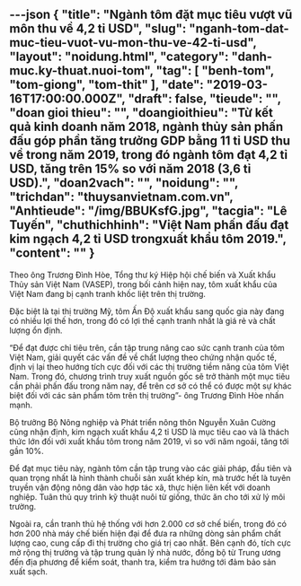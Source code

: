 ---json
{
    "title": "Ngành tôm đặt mục tiêu vượt vũ môn thu về 4,2 tỉ USD",
    "slug": "nganh-tom-dat-muc-tieu-vuot-vu-mon-thu-ve-42-ti-usd",
    "layout": "noidung.html",
    "category": "danh-muc.ky-thuat.nuoi-tom",
    "tag": [
        "benh-tom",
        "tom-giong",
        "tom-thit"
    ],
    "date": "2019-03-16T17:00:00.000Z",
    "draft": false,
    "tieude": "",
    "doan gioi thieu": "",
    "doangioithieu": "Từ kết quả kinh doanh năm 2018, ngành thủy sản phấn đấu góp phần tăng trưởng GDP bằng 11 tỉ USD thu về trong năm 2019, trong đó ngành tôm đạt 4,2 tỉ USD, tăng trên 15% so với năm 2018 (3,6 tỉ USD).",
    "doan2vach": "",
    "noidung": "",
    "trichdan": "thuysanvietnam.com.vn",
    "Anhtieude": "/img/BBUKsfG.jpg",
    "tacgia": "Lê Tuyến",
    "chuthichhinh": "Việt Nam phấn đấu đạt kim ngạch 4,2 tỉ USD trongxuất khẩu tôm 2019.",
    "__content__": ""
}
---
<p>Theo &ocirc;ng Trương Đ&igrave;nh H&ograve;e, Tổng thư k&yacute; Hiệp hội chế biến v&agrave; Xuất khẩu Thủy sản Việt Nam (VASEP), trong bối cảnh hiện nay, t&ocirc;m xuất khẩu của Việt Nam đang bị cạnh tranh khốc liệt tr&ecirc;n thị trường.</p>

<p>Đặc biệt l&agrave; tại thị trường Mỹ, t&ocirc;m Ấn Độ xuất khẩu sang quốc gia n&agrave;y đang c&oacute; nhiều lợi thế hơn, trong đ&oacute; c&oacute; lợi thế cạnh tranh nhất l&agrave; gi&aacute; rẻ v&agrave; chất lượng ổn định.</p>

<p>&ldquo;Để đạt được chỉ ti&ecirc;u tr&ecirc;n, cần tập trung n&acirc;ng cao sức cạnh tranh của t&ocirc;m Việt Nam, giải quyết c&aacute;c vấn đề về chất lượng theo chứng nhận quốc tế, định vị lại theo hướng t&iacute;ch cực đối với c&aacute;c thị trường tiềm năng của t&ocirc;m Việt Nam. Trong đ&oacute;, chương tr&igrave;nh truy xuất nguồn gốc sẽ trở th&agrave;nh một mục ti&ecirc;u cần phải phấn đấu trong năm nay, để tr&ecirc;n cơ sở c&oacute; thể c&oacute; được một sự kh&aacute;c biệt đối với c&aacute;c sản phẩm t&ocirc;m tr&ecirc;n thị trường&rdquo;- &ocirc;ng Trương Đ&igrave;nh H&ograve;e nhấn&nbsp; mạnh.</p>

<p>Bộ trưởng Bộ N&ocirc;ng nghiệp v&agrave; Ph&aacute;t triển n&ocirc;ng th&ocirc;n Nguyễn Xu&acirc;n Cường cũng nhận định, kim ngạch xuất khẩu 4,2 tỉ USD l&agrave; mục ti&ecirc;u cao v&agrave; l&agrave; th&aacute;ch thức lớn đối với&nbsp;xuất khẩu t&ocirc;m trong năm 2019, v&igrave; so với năm ngo&aacute;i, tăng tới gần 10%.</p>

<p>Để đạt mục ti&ecirc;u n&agrave;y, ng&agrave;nh t&ocirc;m cần tập trung v&agrave;o c&aacute;c giải ph&aacute;p, đầu ti&ecirc;n v&agrave; quan trọng nhất l&agrave; h&igrave;nh th&agrave;nh chuỗi sản xuất kh&eacute;p k&iacute;n, m&agrave; trước hết l&agrave; tuy&ecirc;n truyền vận động n&ocirc;ng d&acirc;n v&agrave;o hợp t&aacute;c x&atilde;, thực hiện li&ecirc;n kết với doanh nghiệp. Tu&acirc;n thủ quy tr&igrave;nh kỹ thuật nu&ocirc;i từ giống, thức ăn cho tới xử l&yacute; m&ocirc;i trường.</p>

<p>Ngo&agrave;i ra, cần tranh thủ hệ thống với hơn 2.000 cơ sở chế biến, trong đ&oacute; c&oacute; hơn 200 nh&agrave; m&aacute;y chế biến hiện đại để đưa ra những d&ograve;ng sản phẩm chất lượng cao, cung cấp đi thị trường cho gi&aacute; trị cao nhất. B&ecirc;n cạnh đ&oacute;, t&iacute;ch cực mở rộng thị trường v&agrave; tập trung quản l&yacute; nh&agrave; nước, đồng bộ từ Trung ương đến địa phương để kiểm so&aacute;t, thanh tra, kiểm tra hướng tới đảm bảo sản xuất sạch.</p>
